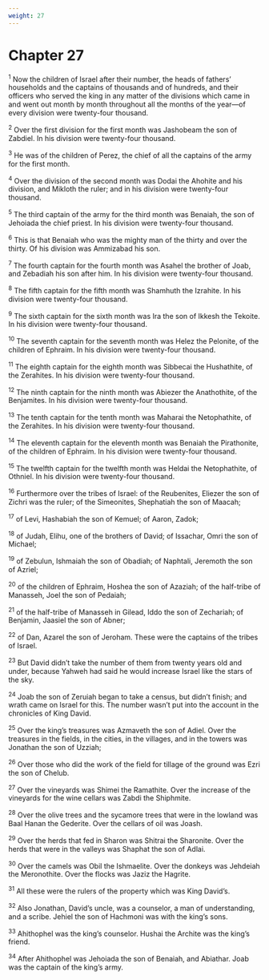 ```yaml
---
weight: 27
---
```


# Chapter 27

<sup>1</sup> Now the children of Israel after their number, the heads of fathers’ households and the captains of thousands and of hundreds, and their officers who served the king in any matter of the divisions which came in and went out month by month throughout all the months of the year—of every division were twenty-four thousand. 

<sup>2</sup> Over the first division for the first month was Jashobeam the son of Zabdiel. In his division were twenty-four thousand. 

<sup>3</sup> He was of the children of Perez, the chief of all the captains of the army for the first month. 

<sup>4</sup> Over the division of the second month was Dodai the Ahohite and his division, and Mikloth the ruler; and in his division were twenty-four thousand. 

<sup>5</sup> The third captain of the army for the third month was Benaiah, the son of Jehoiada the chief priest. In his division were twenty-four thousand. 

<sup>6</sup> This is that Benaiah who was the mighty man of the thirty and over the thirty. Of his division was Ammizabad his son. 

<sup>7</sup> The fourth captain for the fourth month was Asahel the brother of Joab, and Zebadiah his son after him. In his division were twenty-four thousand. 

<sup>8</sup> The fifth captain for the fifth month was Shamhuth the Izrahite. In his division were twenty-four thousand. 

<sup>9</sup> The sixth captain for the sixth month was Ira the son of Ikkesh the Tekoite. In his division were twenty-four thousand. 

<sup>10</sup> The seventh captain for the seventh month was Helez the Pelonite, of the children of Ephraim. In his division were twenty-four thousand. 

<sup>11</sup> The eighth captain for the eighth month was Sibbecai the Hushathite, of the Zerahites. In his division were twenty-four thousand. 

<sup>12</sup> The ninth captain for the ninth month was Abiezer the Anathothite, of the Benjamites. In his division were twenty-four thousand. 

<sup>13</sup> The tenth captain for the tenth month was Maharai the Netophathite, of the Zerahites. In his division were twenty-four thousand. 

<sup>14</sup> The eleventh captain for the eleventh month was Benaiah the Pirathonite, of the children of Ephraim. In his division were twenty-four thousand. 

<sup>15</sup> The twelfth captain for the twelfth month was Heldai the Netophathite, of Othniel. In his division were twenty-four thousand. 

<sup>16</sup> Furthermore over the tribes of Israel: of the Reubenites, Eliezer the son of Zichri was the ruler; of the Simeonites, Shephatiah the son of Maacah; 

<sup>17</sup> of Levi, Hashabiah the son of Kemuel; of Aaron, Zadok; 

<sup>18</sup> of Judah, Elihu, one of the brothers of David; of Issachar, Omri the son of Michael; 

<sup>19</sup> of Zebulun, Ishmaiah the son of Obadiah; of Naphtali, Jeremoth the son of Azriel; 

<sup>20</sup> of the children of Ephraim, Hoshea the son of Azaziah; of the half-tribe of Manasseh, Joel the son of Pedaiah; 

<sup>21</sup> of the half-tribe of Manasseh in Gilead, Iddo the son of Zechariah; of Benjamin, Jaasiel the son of Abner; 

<sup>22</sup> of Dan, Azarel the son of Jeroham. These were the captains of the tribes of Israel. 

<sup>23</sup> But David didn’t take the number of them from twenty years old and under, because Yahweh had said he would increase Israel like the stars of the sky. 

<sup>24</sup> Joab the son of Zeruiah began to take a census, but didn’t finish; and wrath came on Israel for this. The number wasn’t put into the account in the chronicles of King David. 

<sup>25</sup> Over the king’s treasures was Azmaveth the son of Adiel. Over the treasures in the fields, in the cities, in the villages, and in the towers was Jonathan the son of Uzziah; 

<sup>26</sup> Over those who did the work of the field for tillage of the ground was Ezri the son of Chelub. 

<sup>27</sup> Over the vineyards was Shimei the Ramathite. Over the increase of the vineyards for the wine cellars was Zabdi the Shiphmite. 

<sup>28</sup> Over the olive trees and the sycamore trees that were in the lowland was Baal Hanan the Gederite. Over the cellars of oil was Joash. 

<sup>29</sup> Over the herds that fed in Sharon was Shitrai the Sharonite. Over the herds that were in the valleys was Shaphat the son of Adlai. 

<sup>30</sup> Over the camels was Obil the Ishmaelite. Over the donkeys was Jehdeiah the Meronothite. Over the flocks was Jaziz the Hagrite. 

<sup>31</sup> All these were the rulers of the property which was King David’s. 

<sup>32</sup> Also Jonathan, David’s uncle, was a counselor, a man of understanding, and a scribe. Jehiel the son of Hachmoni was with the king’s sons. 

<sup>33</sup> Ahithophel was the king’s counselor. Hushai the Archite was the king’s friend. 

<sup>34</sup> After Ahithophel was Jehoiada the son of Benaiah, and Abiathar. Joab was the captain of the king’s army. 


